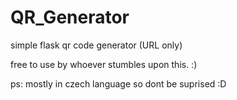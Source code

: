 # QR_Generator
simple flask qr code generator (URL only)

free to use by whoever stumbles upon this. :)

ps: mostly in czech language so dont be suprised :D
